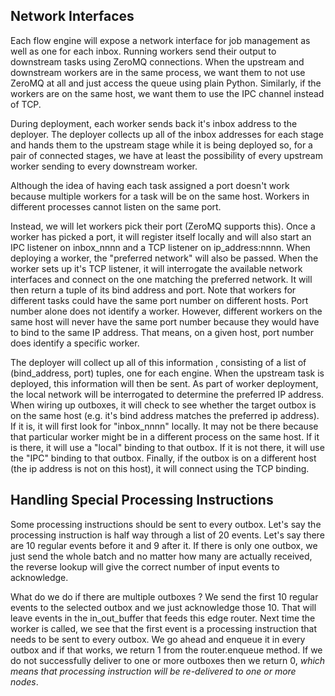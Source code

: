 ## Network Interfaces

Each flow engine will expose a network interface for job management as well as one for each inbox.  Running workers 
send their output to downstream tasks using ZeroMQ connections.  When the upstream and downstream workers are 
in the same process, we want them to not use ZeroMQ at all and just access the queue using plain Python.  Similarly, 
if the workers are on the same host, we want them to use the IPC channel instead of TCP.  

During deployment, each worker sends back it's inbox address to the deployer.  The deployer collects up all of 
the inbox addresses  for each stage and hands them to the upstream stage while it is being deployed so, for a pair 
of connected stages, we have at least the possibility of every upstream worker sending to every downstream worker.

Although the idea of having each task assigned a port doesn't work because multiple workers for a task will be 
on the same host.  Workers in different processes cannot listen on the same port. 

Instead, we will let workers pick their port (ZeroMQ supports this).  Once a worker has picked a port, it will 
register itself locally and will also start an IPC listener on inbox_nnnn and a TCP listener on ip_address:nnnn.  When 
deploying a worker, the "preferred network" will also be passed. When the worker sets up it's TCP listener, it 
will interrogate the available network interfaces and connect on the one matching the preferred network. It 
will then return a tuple of its bind address and port.  Note that workers for different tasks could have the 
same port number on different hosts.  Port number alone does not identify a worker.  However, different workers on the 
same host will never have the same port number because they would have to bind to the same IP address.  That means, 
on a given host, port number does identify a specific worker.     

The deployer will collect up all of this information , consisting of a list of (bind_address, port) tuples, one for 
each engine.  When the upstream task is deployed, this information will then be sent.  As part of worker deployment, 
the local network will be interrogated to determine the preferred IP address.  When wiring up outboxes, it will 
check to see whether the target outbox is on the same host (e.g. it's bind address matches the preferred ip address).
If it is, it will first look for "inbox_nnnn" locally.  It may not be there because that particular worker might 
be in a different process on the same host.  If it is there, it will use a "local" binding to that outbox.  If 
it is not there, it will use the "IPC" binding to that outbox.  Finally, if the outbox is on a different host
(the ip address is not on this host), it will connect using the TCP binding.

## Handling Special Processing Instructions

Some processing instructions should be sent to every outbox.  Let's say the processing instruction is half way 
through a list of 20 events. Let's say there are 10 regular events before it and 9 after it.   If there is only one 
outbox, we just send the whole batch and no matter how many are actually received, the reverse lookup will give the 
correct number of input events to acknowledge.  

What do we do if there are multiple outboxes ?  We send the first 10 regular events to the selected outbox and 
we just acknowledge those 10.  That will leave events in the in_out_buffer that feeds this edge router.  Next 
time the worker is called, we see that the first event is a processing instruction that needs to be sent to 
every outbox.  We go ahead and enqueue it in every outbox and if that works, we return 1 from the router.enqueue 
method. If we do not successfully deliver to one or more outboxes then we return 0, _which means that processing 
instruction will be re-delivered to one or more nodes_.  